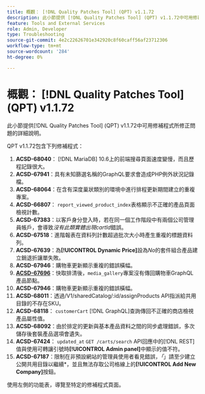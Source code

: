 ```yaml
---
title: 概觀： [!DNL Quality Patches Tool] (QPT) v1.1.72
description: 此小節提供 [!DNL Quality Patches Tool] (QPT) v1.1.72中可用修補程式所修正問題的詳細說明。
feature: Tools and External Services
role: Admin, Developer
type: Troubleshooting
source-git-commit: 4e2c22626701e342920c8f60caff56af23712306
workflow-type: tm+mt
source-wordcount: '284'
ht-degree: 0%

---
```


# 概觀： [!DNL Quality Patches Tool] (QPT) v1.1.72

此小節提供[!DNL Quality Patches Tool] (QPT) v1.1.72中可用修補程式所修正問題的詳細說明。

QPT v1.1.72包含下列修補程式：
1. **ACSD-68040**： [!DNL MariaDB] 10.6上的前端搜尋頁面速度變慢，而且歷程記錄很大。
1. **ACSD-67941**：具有未知篩選名稱的GraphQL要求會造成PHP例外狀況記錄檔。
1. **ACSD-68064**：在含有深度巢狀類別的環境中進行排程更新期間建立的重複專案。
1. **ACSD-66807**： `report_viewed_product_index`表格顯示不正確的產品頁面檢視計數。
1. **ACSD-67383**：以客戶身分登入時，若在同一個工作階段中有兩個公司管理員帳戶，會導致&#x200B;*沒有此類實體出現cartId*&#x200B;錯誤。
1. **ACSD-67518**：進階報表在資料列計數超過批次大小時產生重複的標題資料列。
1. **ACSD-67639**：為&#x200B;**[!UICONTROL Dynamic Price]**&#x200B;設為&#x200B;*No*&#x200B;的套件組合產品建立銷退折讓單失敗。
1. **ACSD-67946**：購物車更新顯示重複的錯誤橫幅。
1. **[ACSD-67696](/help/tools/quality-patches-tool/patches-available-in-qpt/v1-1-72/acsd-67696.md)**：快取排清後，`media_gallery`專案沒有傳回購物車GraphQL產品節點。
1. **ACSD-67946**：購物車更新顯示重複的錯誤橫幅。
1. **ACSD-68011**：透過/V1/sharedCatalog/:id/assignProducts API指派給共用目錄的不存在SKU。
1. **ACSD-68118**： `customerCart` [!DNL GraphQL]查詢傳回不正確的商店檢視產品屬性值。
1. **ACSD-68092**：由於排定的更新與基本產品資料之間的同步處理錯誤，多次儲存後套裝產品選項會遺失。
1. **ACSD-67424**： `updated_at` `GET /carts/search` API回應中的[!DNL REST]值與使用可轉讓引號時&#x200B;**[!UICONTROL Admin panel]**&#x200B;中顯示的值不符。
1. **ACSD-67187**：限制在非預設網站的管理員使用者看見錯誤，*「*」請至少建立公開共用目錄以繼續*，並且無法存取公司格線上的&#x200B;**[!UICONTROL Add New Company]**&#x200B;按鈕。

使用左側的功能表，導覽至特定的修補程式頁面。
